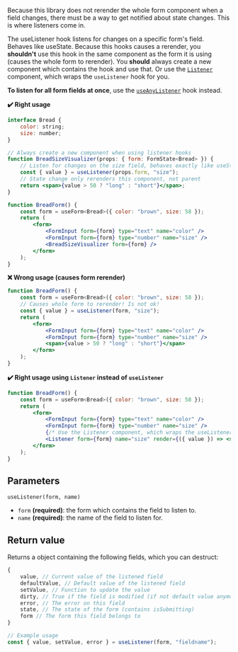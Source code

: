 Because this library does not rerender the whole form component when a field changes, there must be a way to get notified about state changes. This is where listeners come in.

The useListener hook listens for changes on a specific form's field. Behaves like useState. Because this hooks causes a rerender, you **shouldn't** use 
this hook in the same component as the form it is using (causes the whole form to rerender). You **should** always create a new component which contains the hook and use that. Or use the [`Listener`](https://github.com/CodeStix/typed-react-form/wiki/Listener) component, which wraps the `useListener` hook for you.

**To listen for all form fields at once**, use the [`useAnyListener`](https://github.com/CodeStix/typed-react-form/wiki/useAnyListener) hook instead.

**✔️ Right usage**
```jsx
interface Bread {
    color: string;
    size: number;
}

// Always create a new component when using listener hooks
function BreadSizeVisualizer(props: { form: FormState<Bread> }) {
    // Listen for changes on the size field, behaves exactly like useState
    const { value } = useListener(props.form, "size");
    // State change only rerenders this component, not parent
    return <span>{value > 50 ? "long" : "short"}</span>;
}

function BreadForm() {
    const form = useForm<Bread>({ color: "brown", size: 58 });
    return (
        <form>
            <FormInput form={form} type="text" name="color" />
            <FormInput form={form} type="number" name="size" />
            <BreadSizeVisualizer form={form} />
        </form>
    );
}
```

**❌ Wrong usage (causes form rerender)**
```jsx
function BreadForm() {
    const form = useForm<Bread>({ color: "brown", size: 58 });
    // Causes whole form to rerender! Is not ok!
    const { value } = useListener(form, "size");
    return (
        <form>
            <FormInput form={form} type="text" name="color" />
            <FormInput form={form} type="number" name="size" />
            <span>{value > 50 ? "long" : "short"}</span>
        </form>
    );
}
```

**✔️ Right usage using `Listener` instead of `useListener`**
```jsx
function BreadForm() {
    const form = useForm<Bread>({ color: "brown", size: 58 });
    return (
        <form>
            <FormInput form={form} type="text" name="color" />
            <FormInput form={form} type="number" name="size" />
            {/* Use the Listener component, which wraps the useListener hook in a component. Does NOT cause a form rerender! */}
            <Listener form={form} name="size" render={({ value }) => <span>{value > 50 ? "long" : "short"}</span>} />
        </form>
    );
}
```
## Parameters

`useListener(form, name)`
- `form` **(required)**: the form which contains the field to listen to.
- `name` **(required)**: the name of the field to listen for. 

## Return value

Returns a object containing the following fields, which you can destruct:
```jsx
{
    value, // Current value of the listened field
    defaultValue, // Default value of the listened field
    setValue, // Function to update the value
    dirty, // True if the field is modified (if not default value anymore)
    error, // The error on this field
    state, // The state of the form (contains isSubmitting)
    form // The form this field belongs to
}

// Example usage
const { value, setValue, error } = useListener(form, "fieldname");
```